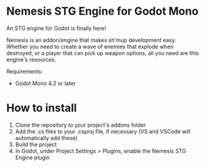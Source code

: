 # Nemesis STG Engine for Godot Mono

An STG engine for Godot is finally here!

Nemesis is an addon/engine that makes sh'mup development easy. Whether you need to create a wave of enemies that explode when destroyed, or a player that can pick up weapon options, all you need are this engine's resources.

Requirements:
- Godot Mono 4.2 or later

# How to install

1. Clone the repository to your project's addons folder
1. Add the .cs files to your .csproj file, if necessary (VS and VSCode will automatically add these)
1. Build the project
1. In Godot, under Project Settings > Plugins, enable the Nemesis STG Engine plugin